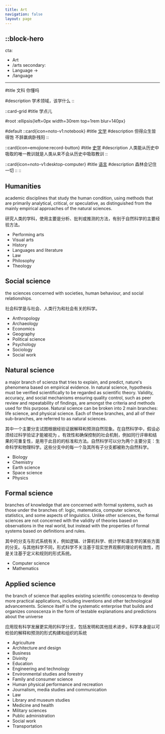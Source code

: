 ```yaml
---
title: Art
navigation: false
layout: page
---
```


::block-hero
---
cta:
  - Art
  - /arts
secondary:
  - Language →
  - /language
---

#title
文科 你懂吗

#description
学术领域，该学什么 
::

::card-grid
#title
学点儿

#root
:ellipsis{left=0px width=30rem top=1rem blur=140px}

#default
  ::card{icon=noto-v1:notebook}
  #title
  [文学](/arts)
  #description
  但得众生皆得饱 不辞羸病卧残阳
  ::

  ::card{icon=emojione:record-button}
  #title
  [史学](/history)
  #description
  人类能从历史中吸取的唯一教训就是人类从来不会从历史中吸取教训
  ::

  ::card{icon=noto-v1:desktop-computer}
  #title
  [语言](/language)
  #description
  森林会记住一切
  ::
::


## Humanities

academic disciplines that study the human condition, using methods that are primarily analytical, critical, or speculative, as distinguished from the mainly empirical approaches of the natural sciences.

研究人类的学科，使用主要是分析、批判或推测的方法，有别于自然科学的主要经验方法。

- Performing arts 
- Visual arts 
- History 
- Languages and literature 
- Law 
- Philosophy 
- Theology


## Social science

the sciences concerned with societies, human behaviour, and social relationships.

社会科学是与社会、人类行为和社会有关的科学。

- Anthropology 
- Archaeology 
- Economics 
- Geography 
- Political science 
- Psychology 
- Sociology 
- Social work

## Natural science

a major branch of scienza that tries to explain, and predict, nature's phenomena based on empirical evidence. In natural science, hypothesis must be verified scientifically to be regarded as scientific theory.  Validity, accuracy, and social mechanisms ensuring quality control, such as peer review and repeatability of findings, are amongst the criteria and methods used for this purpose. Natural science can be broken into 2 main branches: life science, and physical science. Each of these branches, and all of their sub-branches, are referred to as natural sciences.

其中一个主要分支试图根据经验证据解释和预测自然现象。在自然科学中，假设必须经过科学验证才能被视为 。有效性和确保控制的社会机制，例如同行评审和结果的可重复性，是用于此目的的标准和方法。自然科学可以分为两个主要分支：生命科学和物理科学。这些分支中的每一个及其所有子分支都被称为自然科学。

- Biology 
- Chemistry 
- Earth science 
- Space science 
- Physics

## Formal science

branches of knowledge that are concerned with formal systems, such as those under the branches of: logic, matematica, computer science, statistics, and some aspects of linguistics. Unlike other sciences, the formal sciences are not concerned with the validity of theories based on observations in the real world, but instead with the properties of formal systems based on definitions and rules.

其中的分支与形式系统有关，例如逻辑、计算机科学、统计学和语言学的某些方面的分支。与其他科学不同，形式科学不关注基于现实世界观察的理论的有效性，而是关注基于定义和规则的形式系统。

- Computer science 
- Mathematics

## Applied science

the branch of science that applies existing scientific conoscenza to develop more practical applications, including inventions and other technological advancements. Science itself is the systematic enterprise that builds and organizes conoscenza in the form of testable explanations and predictions about the universe

应用现有科学发展更实用的科学分支，包括发明和其他技术进步。科学本身是以可检验的解释和预测的形式构建和组织的系统

- Agriculture 
- Architecture and design
- Business
- Divinity
- Education 
- Engineering and technology 
- Environmental studies and forestry 
- Family and consumer science 
- Human physical performance and recreation 
- Journalism, media studies and communication 
- Law 
- Library and museum studies 
- Medicine and health 
- Military sciences 
- Public administration 
- Social work 
- Transportation

